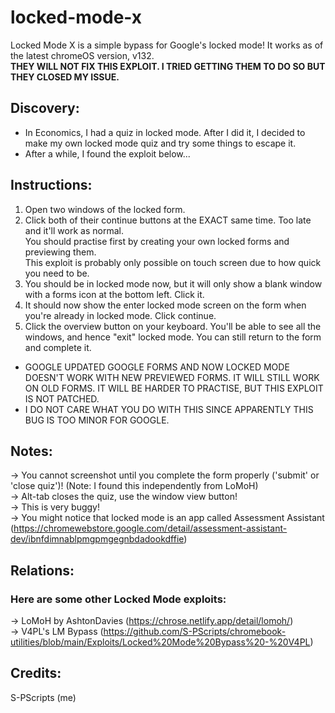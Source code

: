 # locked-mode-x
Locked Mode X is a simple bypass for Google's locked mode! It works as of the latest chromeOS version, v132. <br>
**THEY WILL NOT FIX THIS EXPLOIT. I TRIED GETTING THEM TO DO SO BUT THEY CLOSED MY ISSUE.**

## Discovery:
- In Economics, I had a quiz in locked mode. After I did it, I decided to make my own locked mode quiz and try some things to escape it.
- After a while, I found the exploit below...

## Instructions:
1. Open two windows of the locked form.
2. Click both of their continue buttons at the EXACT same time. Too late and it'll work as normal. <br>
   You should practise first by creating your own locked forms and previewing them. <br>
   This exploit is probably only possible on touch screen due to how quick you need to be. <br>
4. You should be in locked mode now, but it will only show a blank window with a forms icon at the bottom left. Click it.
5. It should now show the enter locked mode screen on the form when you're already in locked mode. Click continue.
6. Click the overview button on your keyboard. You'll be able to see all the windows, and hence "exit" locked mode. You can still return to the form and complete it.

- GOOGLE UPDATED GOOGLE FORMS AND NOW LOCKED MODE DOESN'T WORK WITH NEW PREVIEWED FORMS. IT WILL STILL WORK ON OLD FORMS. IT WILL BE HARDER TO PRACTISE, BUT THIS EXPLOIT IS NOT PATCHED. <br> 
- I DO NOT CARE WHAT YOU DO WITH THIS SINCE APPARENTLY THIS BUG IS TOO MINOR FOR GOOGLE. <br>

## Notes:
-> You cannot screenshot until you complete the form properly ('submit' or 'close quiz')! (Note: I found this independently from LoMoH) <br>
-> Alt-tab closes the quiz, use the window view button! <br>
-> This is very buggy! <br>
-> You might notice that locked mode is an app called Assessment Assistant (https://chromewebstore.google.com/detail/assessment-assistant-dev/ibnfdimnablpmgpmgegnbdadookdffie) <br>

## Relations:
### Here are some other Locked Mode exploits:
-> LoMoH by AshtonDavies (https://chrose.netlify.app/detail/lomoh/) <br>
-> V4PL's LM Bypass (https://github.com/S-PScripts/chromebook-utilities/blob/main/Exploits/Locked%20Mode%20Bypass%20-%20V4PL)

## Credits:
S-PScripts (me)
